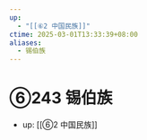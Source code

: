 ```yaml
---
up:
  - "[[⑥2 中国民族]]"
ctime: 2025-03-01T13:33:39+08:00
aliases:
  - 锡伯族
---
```


# ⑥243 锡伯族

- up: [[⑥2 中国民族]]

